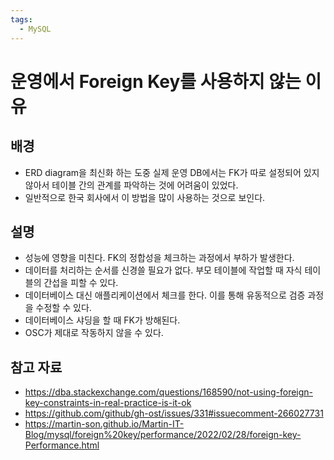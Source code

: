 ```yaml
---
tags:
  - MySQL
---
```

# 운영에서 Foreign Key를 사용하지 않는 이유

## 배경

- ERD diagram을 최신화 하는 도중 실제 운영 DB에서는 FK가 따로 설정되어 있지 않아서 테이블 간의 관계를 파악하는 것에 어려움이 있었다.
- 일반적으로 한국 회사에서 이 방법을 많이 사용하는 것으로 보인다.

## 설명

- 성능에 영향을 미친다. FK의 정합성을 체크하는 과정에서 부하가 발생한다.
- 데이터를 처리하는 순서를 신경쓸 필요가 없다. 부모 테이블에 작업할 때 자식 테이블의 간섭을 피할 수 있다.
- 데이터베이스 대신 애플리케이션에서 체크를 한다. 이를 통해 유동적으로 검증 과정을 수정할 수 있다.
- 데이터베이스 샤딩을 할 때 FK가 방해된다.
- OSC가 제대로 작동하지 않을 수 있다.

## 참고 자료

- https://dba.stackexchange.com/questions/168590/not-using-foreign-key-constraints-in-real-practice-is-it-ok
- https://github.com/github/gh-ost/issues/331#issuecomment-266027731
- https://martin-son.github.io/Martin-IT-Blog/mysql/foreign%20key/performance/2022/02/28/foreign-key-Performance.html